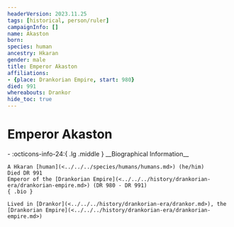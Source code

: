 ```yaml
---
headerVersion: 2023.11.25
tags: [historical, person/ruler]
campaignInfo: []
name: Akaston
born:
species: human
ancestry: Hkaran
gender: male
title: Emperor Akaston
affiliations:
- {place: Drankorian Empire, start: 980}
died: 991
whereabouts: Drankor
hide_toc: true
---
```


# Emperor Akaston
<div class="grid cards ext-narrow-margin ext-one-column" markdown>
- :octicons-info-24:{ .lg .middle } __Biographical Information__

    A Hkaran [human](<../../../species/humans/humans.md>) (he/him)  
    Died DR 991  
    Emperor of the [Drankorian Empire](<../../../history/drankorian-era/drankorian-empire.md>) (DR 980 - DR 991)  
    { .bio }

    Lived in [Drankor](<../../../history/drankorian-era/drankor.md>), the [Drankorian Empire](<../../../history/drankorian-era/drankorian-empire.md>)
</div>


